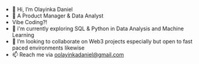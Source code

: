 - 👋 Hi, I’m Olayinka Daniel
- 👀 A Product Manager & Data Analyst
- Vibe Coding?!
- 🌱 i'm currently exploring SQL & Python in Data Analysis and Machine Learning
- 💞️ I’m looking to collaborate on Web3 projects especially but open to fast paced environments likewise
- 📫 Reach me via oolayinkadaniel@gmail.com

<!---
OlaYK/OlaYK is a ✨ special ✨ repository because its `README.md` (this file) appears on your GitHub profile.
You can click the Preview link to take a look at your changes.
--->
